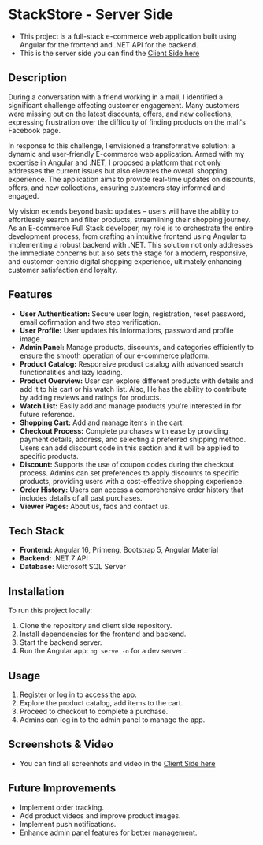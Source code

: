 # StackStore - Server Side

* This project is a full-stack e-commerce web application built using Angular for the frontend and .NET API for the backend.
* This is the server side you can find the [Client Side here](https://github.com/Eng-Ahmed-Elsayed/Ecommerce-Client-Side)

## Description

During a conversation with a friend working in a mall, I identified a significant challenge affecting customer engagement. Many customers were missing out on the latest discounts, offers, and new collections, expressing frustration over the difficulty of finding products on the mall's Facebook page.

In response to this challenge, I envisioned a transformative solution: a dynamic and user-friendly E-commerce web application. Armed with my expertise in Angular and .NET, I proposed a platform that not only addresses the current issues but also elevates the overall shopping experience. The application aims to provide real-time updates on discounts, offers, and new collections, ensuring customers stay informed and engaged.

My vision extends beyond basic updates – users will have the ability to effortlessly search and filter products, streamlining their shopping journey. As an E-commerce Full Stack developer, my role is to orchestrate the entire development process, from crafting an intuitive frontend using Angular to implementing a robust backend with .NET. This solution not only addresses the immediate concerns but also sets the stage for a modern, responsive, and customer-centric digital shopping experience, ultimately enhancing customer satisfaction and loyalty.

## Features

* **User Authentication:** Secure user login, registration, reset password, email cofirmation and two step verification.
* **User Profile:** User updates his informations, password and profile image.
* **Admin Panel:** Manage products, discounts, and categories efficiently to ensure the smooth operation of our e-commerce platform.
* **Product Catalog:** Responsive product catalog with advanced search functionalities and lazy loading.
* **Product Overview:** User can explore different products with details and add it to his cart or his watch list. Also, He has the ability to contribute by adding reviews and ratings for products.
* **Watch List:** Easily add and manage products you're interested in for future reference.
* **Shopping Cart:** Add and manage items in the cart.
* **Checkout Process:** Complete purchases with ease by providing payment details, address, and selecting a preferred shipping method. Users can add discount code in this section and it will be applied to specific products.
* **Discount:** Supports the use of coupon codes during the checkout process. Admins can set preferences to apply discounts to specific products, providing users with a cost-effective shopping experience.
* **Order History:** Users can access a comprehensive order history that includes details of all past purchases.
* **Viewer Pages:** About us, faqs and contact us.

## Tech Stack

* **Frontend:** Angular 16, Primeng, Bootstrap 5, Angular Material
* **Backend:** .NET 7 API
* **Database:** Microsoft SQL Server

## Installation

To run this project locally:

1. Clone the repository and client side repository.
2. Install dependencies for the frontend and backend.
3. Start the backend server.
4. Run the Angular app: `ng serve -o` for a dev server .

## Usage

1. Register or log in to access the app.
2. Explore the product catalog, add items to the cart.
3. Proceed to checkout to complete a purchase.
4. Admins can log in to the admin panel to manage the app.

## Screenshots & Video

* You can find all screenhots and video in the [Client Side here](https://github.com/Eng-Ahmed-Elsayed/Ecommerce-Client-Side)

## Future Improvements

* Implement order tracking.
* Add product videos and improve product images.
* Implement push notifications.
* Enhance admin panel features for better management.
